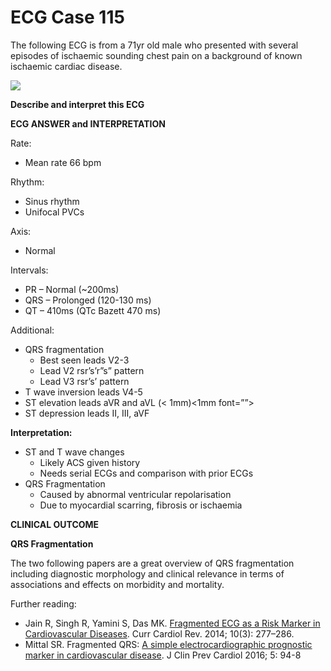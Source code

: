 # ECG Case 115


The following ECG is from a 71yr old male who presented with several episodes of ischaemic sounding chest pain on a background of known ischaemic cardiac disease.

![](https://litfl.com/wp-content/uploads/2019/06/ECG-Case-115-LITFL-Top-100-EKG.jpg)



**Describe and interpret this ECG** 

**ECG ANSWER and INTERPRETATION** 


Rate:

- Mean rate 66 bpm


Rhythm:

- Sinus rhythm
- Unifocal PVCs


Axis:

- Normal


Intervals:

- PR – Normal (~200ms)
- QRS – Prolonged (120-130 ms)
- QT – 410ms (QTc Bazett 470 ms)


Additional:

- QRS fragmentation 
	- Best seen leads V2-3
	- Lead V2 rsr’s’r”s” pattern
	- Lead V3 rsr’s’ pattern
- T wave inversion leads V4-5
- ST elevation leads aVR and aVL (< 1mm)<1mm font=””>
- ST depression leads II, III, aVF



**Interpretation:** 

- ST and T wave changes
	- Likely ACS given history 
	- Needs serial ECGs and comparison with prior ECGs
- QRS Fragmentation
	- Caused by abnormal ventricular repolarisation
	- Due to myocardial scarring, fibrosis or ischaemia

**CLINICAL OUTCOME** 



**QRS Fragmentation** 


The two following papers are a great overview of QRS fragmentation including diagnostic morphology and clinical relevance in terms of associations and effects on morbidity and mortality.


Further reading:

- Jain R, Singh R, Yamini S, Das MK. [Fragmented ECG as a Risk Marker in Cardiovascular Diseases](https://www.ncbi.nlm.nih.gov/pmc/articles/PMC4040879/). Curr Cardiol Rev. 2014; 10(3): 277–286.
- Mittal SR. Fragmented QRS: [A simple electrocardiographic prognostic marker in cardiovascular disease](http://www.jcpconline.org/text.asp?2016/5/3/94/191100). J Clin Prev Cardiol 2016; 5: 94-8

